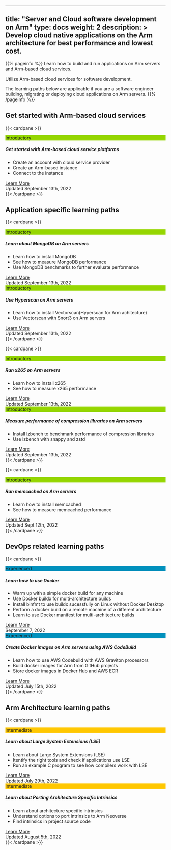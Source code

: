 
---
title: "Server and Cloud software development on Arm" 
type: docs
weight: 2
description: >
    Develop cloud native applications on the Arm architecture for best performance and lowest cost.
---

{{% pageinfo %}}
Learn how to build and run applications on Arm servers and Arm-based cloud services.

Utilize Arm-based cloud services for software development.

The learning paths below are applicable if you are a software engineer building, migrating or deploying cloud applications on Arm servers.
{{% /pageinfo %}}

## Get started with Arm-based cloud services
{{< cardpane >}}
<div class="card text-center">
  <div class="card-header" style="background-color:#95d600;">Introductory</div>
  <div class="card-body">
    <h5 class="card-title"> <b>Get started with Arm-based cloud service platforms</b> </h5>
    <p class="card-text">
    <div style="text-align:left">
     <ul >
      <li>Create an account with cloud service provider</li>
      <li>Create an Arm-based instance</li>
      <li>Connect to the instance</li>
     </ul>
    </div>
    </p>
    <a href="providers" class="btn btn-primary">Learn More</a>
  </div>
  <div class="card-footer text-muted">Updated September 13th, 2022</div>
</div>
{{< /cardpane >}}


## Application specific learning paths

{{< cardpane >}}
<div class="card text-center">
  <div class="card-header" style="background-color:#95d600;">Introductory</div>
  <div class="card-body">
    <h5 class="card-title"> <b>Learn about MongoDB on Arm servers</b> </h5>
    <p class="card-text">
    <div style="text-align:left">
     <ul >
      <li>Learn how to install MongoDB</li>
      <li>See how to measure MongoDB performance</li>
      <li>Use MongoDB benchmarks to further evaluate performance</li>
     </ul>
    </div>
    </p>
    <a href="/cloud/mongodb" class="btn btn-primary">Learn More</a>
  </div>
  <div class="card-footer text-muted">Updated September 13th, 2022</div>
</div>

<div class="card text-center">
  <div class="card-header" style="background-color:#95d600;">Introductory</div>
  <div class="card-body">
    <h5 class="card-title"> <b>Use Hyperscan on Arm servers</b> </h5>
    <p class="card-text">
    <div style="text-align:left">
     <ul >
      <li>Learn how to install Vectorscan(Hyperscan for Arm achitecture)</li>
      <li>Use Vectorscan with Snort3 on Arm servers</li>
     </ul>
    </div>
    </p>
    <a href="/cloud/vectorscan" class="btn btn-primary">Learn More</a>
  </div>
  <div class="card-footer text-muted">Updated September 13th, 2022</div>
</div>
{{< /cardpane >}}

{{< cardpane >}}

<div class="card text-center">
  <div class="card-header" style="background-color:#95d600;">Introductory</div>
  <div class="card-body">
    <h5 class="card-title"> <b>Run x265 on Arm servers</b> </h5>
    <p class="card-text">
    <div style="text-align:left">
     <ul >
      <li>Learn how to install x265</li>
      <li>See how to measure x265 performance</li>
     </ul>
    </div>
    </p>
    <a href="/cloud/codec" class="btn btn-primary">Learn More</a>
  </div>
  <div class="card-footer text-muted">Updated September 13th, 2022</div>
</div>

<div class="card text-center">
  <div class="card-header" style="background-color:#95d600;">Introductory</div>
  <div class="card-body">
    <h5 class="card-title"> <b>Measure performance of compression libraries on Arm servers</b> </h5>
    <p class="card-text">
    <div style="text-align:left">
     <ul >
      <li>Install lzbench to benchmark performance of compression libraries</li>
      <li>Use lzbench with snappy and zstd</li>
     </ul>
    </div>
    </p>
    <a href="/cloud/compression" class="btn btn-primary">Learn More</a>
  </div>
  <div class="card-footer text-muted">Updated September 13th, 2022</div>
</div>
{{< /cardpane >}}

{{< cardpane >}}
<div class="card text-center">
  <div class="card-header" style="background-color:#95d600;">Introductory</div>
  <div class="card-body">
    <h5 class="card-title"> <b>Run memcached on Arm servers</b> </h5>
    <p class="card-text">
    <div style="text-align:left">
     <ul >
      <li>Learn how to install memcached</li>
      <li>See how to measure memcached performance</li>
     </ul>
    </div>
    </p>
    <a href="/cloud/memcached" class="btn btn-primary">Learn More</a>
  </div>
  <div class="card-footer text-muted">Updated Sept 12th, 2022</div>
</div>
{{< /cardpane >}}


## DevOps related learning paths

{{< cardpane >}}
<div class="card text-center">
  <div class="card-header" style="background-color:#0091bd;">Experienced</div>
  <div class="card-body">
    <h5 class="card-title"> <b>Learn how to use Docker</b> </h5>
    <p class="card-text">
    <div style="text-align:left">
     <ul>
      <li>Warm up with a simple docker build for any machine</li>
      <li>Use Docker buildx for multi-architecture builds</li>
      <li>Install binfmt to use buildx sucessfully on Linux without Docker Desktop</li>
      <li>Perform a docker build on a remote machine of a different architecture</li>
      <li>Learn to use Docker manifest for multi-architecture builds</li>
    </ul>
   </div>
    </p>
    <a href="/cloud/docker" class="btn btn-primary">Learn More</a>
  </div>
  <div class="card-footer text-muted">September 7, 2022</div>
</div>

<div class="card text-center">
  <div class="card-header" style="background-color:#0091bd;">Experienced</div>
  <div class="card-body">
    <h5 class="card-title"> <b>Create Docker images on Arm servers using AWS CodeBuild</b> </h5>
    <p class="card-text">
    <div style="text-align:left">
     <ul>
      <li>Learn how to use AWS Codebuild with AWS Graviton processors </li>
      <li>Build docker images for Arm from GitHub projects</li>
      <li>Store docker images in Docker Hub and AWS ECR</li>
   </ul>
   </div>
    </p>
    <a href="/cloud/codebuild" class="btn btn-primary">Learn More</a>
  </div>
  <div class="card-footer text-muted">Updated July 15th, 2022</div>
</div>
{{< /cardpane >}}

## Arm Architecture learning paths

{{< cardpane >}}
<div class="card text-center">
  <div class="card-header" style="background-color:#ffc700;">Intermediate</div>
  <div class="card-body">
    <h5 class="card-title"> <b>Learn about Large System Extensions (LSE)</b> </h5>
    <p class="card-text">
    <div style="text-align:left">
     <ul>
      <li>Learn about Large System Extensions (LSE)</li>
      <li>Itentify the right tools and check if applications use LSE</li>
      <li>Run an example C program to see how compilers work with LSE</li>
   </ul>
   </div>
    </p>
    <a href="/cloud/lse" class="btn btn-primary">Learn More</a>
  </div>
  <div class="card-footer text-muted">Updated July 29th, 2022</div>
</div>

<div class="card text-center">
  <div class="card-header" style="background-color:#ffc700;">Intermediate</div>
  <div class="card-body">
    <h5 class="card-title"> <b>Learn about Porting Architecture Specific Intrinsics</b> </h5>
    <p class="card-text">
    <div style="text-align:left">
     <ul>
      <li>Learn about architecture specific intrinsics</li>
      <li>Understand options to port intrinsics to Arm Neoverse</li>
      <li>Find intrinsics in project source code</li>
   </ul>
   </div>
    </p>
    <a href="/cloud/intrinsics" class="btn btn-primary">Learn More</a>
  </div>
  <div class="card-footer text-muted">Updated August 5th, 2022</div>
</div>
{{< /cardpane >}}

